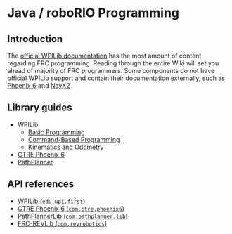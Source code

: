 # Java / roboRIO Programming

## Introduction

The [official WPILib documentation](https://docs.wpilib.org/en/stable/) has the most amount of content regarding FRC programming. Reading through the entire Wiki will set you ahead of majority of FRC programmers. Some components do not have official WPILib support and contain their documentation externally, such as [Phoenix 6](https://v6.docs.ctr-electronics.com/en/stable/) and [NavX2](https://pdocs.kauailabs.com/navx-mxp/)

## Library guides

* WPILib
  * [Basic Programming](https://docs.wpilib.org/en/stable/docs/software/basic-programming/index.html)
  * [Command-Based Programming](https://docs.wpilib.org/en/stable/docs/software/commandbased/index.html)
  * [Kinematics and Odometry](https://docs.wpilib.org/en/stable/docs/software/kinematics-and-odometry/index.html)
* [CTRE Phoenix 6](https://v6.docs.ctr-electronics.com/en/stable/index.html)
* [PathPlanner](https://pathplanner.dev/home.html)

## API references

* [WPILib (`edu.wpi.first`)](https://github.wpilib.org/allwpilib/docs/release/java/index.html)
* [CTRE Phoenix 6 (`com.ctre.phoenix6`)](https://api.ctr-electronics.com/phoenix6/release/java/)
* [PathPlannerLib (`com.pathplanner.lib`)](https://pathplanner.dev/api/java/)
* [FRC-REVLib (`com.revrobotics`)](https://codedocs.revrobotics.com/java/)